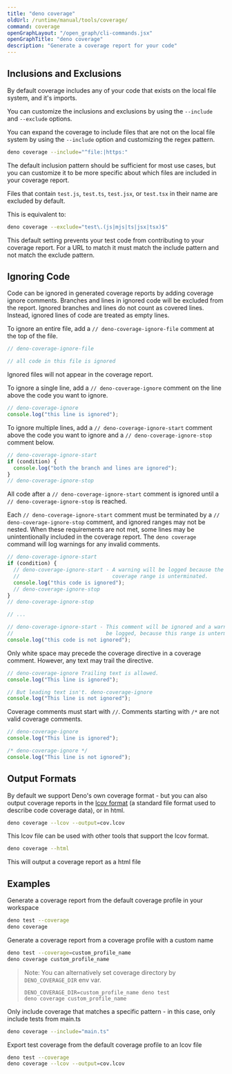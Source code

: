 ```yaml
---
title: "deno coverage"
oldUrl: /runtime/manual/tools/coverage/
command: coverage
openGraphLayout: "/open_graph/cli-commands.jsx"
openGraphTitle: "deno coverage"
description: "Generate a coverage report for your code"
---
```


## Inclusions and Exclusions

By default coverage includes any of your code that exists on the local file
system, and it's imports.

You can customize the inclusions and exclusions by using the `--include` and
`--exclude` options.

You can expand the coverage to include files that are not on the local file
system by using the `--include` option and customizing the regex pattern.

```bash
deno coverage --include="^file:|https:"
```

The default inclusion pattern should be sufficient for most use cases, but you
can customize it to be more specific about which files are included in your
coverage report.

Files that contain `test.js`, `test.ts`, `test.jsx`, or `test.tsx` in their name
are excluded by default.

This is equivalent to:

```bash
deno coverage --exclude="test\.(js|mjs|ts|jsx|tsx)$"
```

This default setting prevents your test code from contributing to your coverage
report. For a URL to match it must match the include pattern and not match the
exclude pattern.

## Ignoring Code

Code can be ignored in generated coverage reports by adding coverage ignore
comments. Branches and lines in ignored code will be excluded from the report.
Ignored branches and lines do not count as covered lines. Instead, ignored lines
of code are treated as empty lines.

To ignore an entire file, add a `// deno-coverage-ignore-file` comment at the
top of the file.

```ts
// deno-coverage-ignore-file

// all code in this file is ignored
```

Ignored files will not appear in the coverage report.

To ignore a single line, add a `// deno-coverage-ignore` comment on the line
above the code you want to ignore.

```ts
// deno-coverage-ignore
console.log("this line is ignored");
```

To ignore multiple lines, add a `// deno-coverage-ignore-start` comment above
the code you want to ignore and a `// deno-coverage-ignore-stop` comment below.

```ts
// deno-coverage-ignore-start
if (condition) {
  console.log("both the branch and lines are ignored");
}
// deno-coverage-ignore-stop
```

All code after a `// deno-coverage-ignore-start` comment is ignored until a
`// deno-coverage-ignore-stop` is reached.

Each `// deno-coverage-ignore-start` comment must be terminated by a
`// deno-coverage-ignore-stop` comment, and ignored ranges may not be nested.
When these requirements are not met, some lines may be unintentionally included
in the coverage report. The `deno coverage` command will log warnings for any
invalid comments.

```ts
// deno-coverage-ignore-start
if (condition) {
  // deno-coverage-ignore-start - A warning will be logged because the previous
  //                              coverage range is unterminated.
  console.log("this code is ignored");
  // deno-coverage-ignore-stop
}
// deno-coverage-ignore-stop

// ...

// deno-coverage-ignore-start - This comment will be ignored and a warning will
//                              be logged, because this range is unterminated.
console.log("this code is not ignored");
```

Only white space may precede the coverage directive in a coverage comment.
However, any text may trail the directive.

```ts
// deno-coverage-ignore Trailing text is allowed.
console.log("This line is ignored");

// But leading text isn't. deno-coverage-ignore
console.log("This line is not ignored");
```

Coverage comments must start with `//`. Comments starting with `/*` are not
valid coverage comments.

```ts
// deno-coverage-ignore
console.log("This line is ignored");

/* deno-coverage-ignore */
console.log("This line is not ignored");
```

## Output Formats

By default we support Deno's own coverage format - but you can also output
coverage reports in the
[lcov format](https://github.com/linux-test-project/lcov?tab=readme-ov-file) (a
standard file format used to describe code coverage data), or in html.

```bash
deno coverage --lcov --output=cov.lcov
```

This lcov file can be used with other tools that support the lcov format.

```bash
deno coverage --html
```

This will output a coverage report as a html file

## Examples

Generate a coverage report from the default coverage profile in your workspace

```bash
deno test --coverage
deno coverage
```

Generate a coverage report from a coverage profile with a custom name

```bash
deno test --coverage=custom_profile_name
deno coverage custom_profile_name
```

> Note: You can alternatively set coverage directory by `DENO_COVERAGE_DIR` env
> var.
>
> ```
> DENO_COVERAGE_DIR=custom_profile_name deno test
> deno coverage custom_profile_name
> ```

Only include coverage that matches a specific pattern - in this case, only
include tests from main.ts

```bash
deno coverage --include="main.ts"
```

Export test coverage from the default coverage profile to an lcov file

```bash
deno test --coverage
deno coverage --lcov --output=cov.lcov
```
